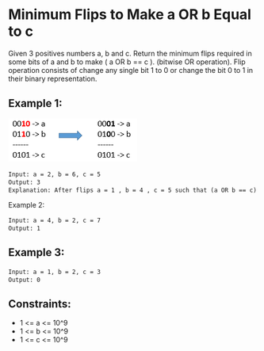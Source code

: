 # Minimum Flips to Make a OR b Equal to c

Given 3 positives numbers a, b and c. Return the minimum flips required in some bits of a and b to make ( a OR b == c ). (bitwise OR operation).
Flip operation consists of change any single bit 1 to 0 or change the bit 0 to 1 in their binary representation.

## Example 1:

![Example 1](images/ex1.png)

```
Input: a = 2, b = 6, c = 5
Output: 3
Explanation: After flips a = 1 , b = 4 , c = 5 such that (a OR b == c)
```

Example 2:

```
Input: a = 4, b = 2, c = 7
Output: 1
```

## Example 3:

```
Input: a = 1, b = 2, c = 3
Output: 0
```

## Constraints:

- 1 <= a <= 10^9
- 1 <= b <= 10^9
- 1 <= c <= 10^9
